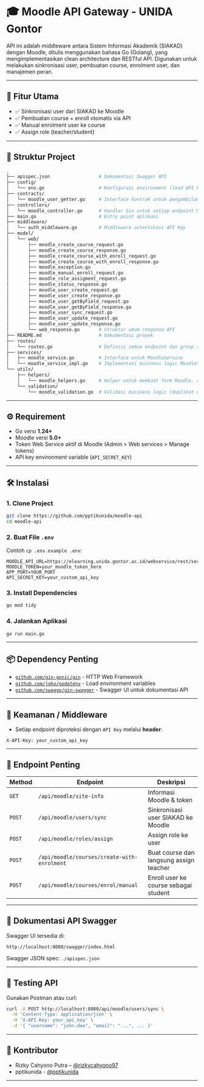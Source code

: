 # 🎓 Moodle API Gateway - UNIDA Gontor

API ini adalah middleware antara Sistem Informasi Akademik (SIAKAD) dengan Moodle, ditulis menggunakan bahasa Go (Golang), yang mengimplementasikan clean architecture dan RESTful API. Digunakan untuk melakukan sinkronisasi user, pembuatan course, enrolment user, dan manajemen peran.

---

## 🚀 Fitur Utama

- ✅ Sinkronisasi user dari SIAKAD ke Moodle
- ✅ Pembuatan course + enroll otomatis via API
- ✅ Manual enrolment user ke course
- ✅ Assign role (teacher/student)

---

## 📁 Struktur Project

```bash
.
├── apispec.json                  # Dokumentasi Swagger API
├── config/
│   └── env.go                    # Konfigurasi environment (load API key, token Moodle)
├── contracts/
│   └── moodle_user_getter.go     # Interface kontrak untuk pengambilan user
├── controllers/
│   └── moodle_controller.go      # Handler Gin untuk setiap endpoint Moodle
├── main.go                       # Entry point aplikasi
├── middleware/
│   └── auth_middleware.go        # Middleware autentikasi API Key
├── model/
│   └── web/
│       ├── moodle_create_course_request.go
│       ├── moodle_create_course_response.go
│       ├── moodle_create_course_with_enroll_request.go
│       ├── moodle_create_course_with_enroll_response.go
│       ├── moodle_exception.go
│       ├── moodle_manual_enroll_request.go
│       ├── moodle_role_assigment_request.go
│       ├── moodle_status_response.go
│       ├── moodle_user_create_request.go
│       ├── moodle_user_create_response.go
│       ├── moodle_user_getByField_request.go
│       ├── moodle_user_getByField_response.go
│       ├── moodle_user_sync_request.go
│       ├── moodle_user_update_request.go
│       ├── moodle_user_update_response.go
│       └── web_response.go       # Struktur umum response API
├── README.md                     # Dokumentasi proyek
├── routes/
│   └── routes.go                 # Definisi semua endpoint dan group route Gin
├── services/
│   ├── moodle_service.go         # Interface untuk MoodleService
│   └── moodle_service_impl.go    # Implementasi business logic MoodleService
└── utils/
    ├── helpers/
    │   └── moodle_helpers.go     # Helper untuk membuat form Moodle, request builder, dll
    └── validation/
        └── moodle_validation.go  # Validasi business logic (duplikat user, dll)

````

---

## ⚙️ Requirement

* Go versi **1.24+**
* Moodle versi **5.0+**
* Token Web Service aktif di Moodle (Admin > Web services > Manage tokens)
* API key environment variable (`API_SECRET_KEY`)

---

## 🛠️ Instalasi

### 1. Clone Project

```bash
git clone https://github.com/pptikunida/moodle-api
cd moodle-api
```

### 2. Buat File `.env`

Contoh `cp .env.example .env`:

```env
MOODLE_API_URL=https://elearning.unida.gontor.ac.id/webservice/rest/server.php
MOODLE_TOKEN=your_moodle_token_here
APP_PORT=YOUR_PORT
API_SECRET_KEY=your_custom_api_key
```

### 3. Install Dependencies
```bash
go mod tidy
```

### 4. Jalankan Aplikasi

```bash
go run main.go
```

---

## 📦 Dependency Penting

* [`github.com/gin-gonic/gin`](https://github.com/gin-gonic/gin) - HTTP Web Framework
* [`github.com/joho/godotenv`](https://github.com/joho/godotenv) - Load environment variables
* [`github.com/swaggo/gin-swagger`](https://github.com/swaggo/gin-swagger) - Swagger UI untuk dokumentasi API

---

## 🔐 Keamanan / Middleware

* Setiap endpoint diproteksi dengan `API Key` melalui **header**:

```http
X-API-Key: your_custom_api_key
```

---

## 📌 Endpoint Penting

| Method | Endpoint                                    | Deskripsi                               |
| ------ | ------------------------------------------- | --------------------------------------- |
| `GET`  | `/api/moodle/site-info`                     | Informasi Moodle & token                |
| `POST` | `/api/moodle/users/sync`                    | Sinkronisasi user SIAKAD ke Moodle      |
| `POST` | `/api/moodle/roles/assign`                  | Assign role ke user                     |
| `POST` | `/api/moodle/courses/create-with-enrolment` | Buat course dan langsung assign teacher |
| `POST` | `/api/moodle/courses/enrol/manual`          | Enroll user ke course sebagai student   |

---

## 📄 Dokumentasi API Swagger

Swagger UI tersedia di:

```
http://localhost:8080/swagger/index.html
```

Swagger JSON spec: `./apispec.json`

---

## 🧪 Testing API

Gunakan Postman atau curl:

```bash
curl -X POST http://localhost:8080/api/moodle/users/sync \
  -H 'Content-Type: application/json' \
  -H 'X-API-Key: your_api_key' \
  -d '{ "username": "john.doe", "email": "...", ... }'
```

---

## 👥 Kontributor

* Rizky Cahyono Putra – [@rizkycahyono97](https://github.com/rizkycahyono97)
* pptikunida - [@pptikunida](https://github.com/pptikunida)

---